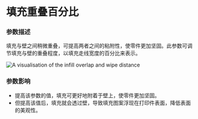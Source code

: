 填充重叠百分比
====
### **参数描述**
填充与壁之间稍微重叠，可提高两者之间的粘附性，使零件更加坚固。此参数可调节填充与壁的重叠程度，以填充走线宽度的百分比来表示。

![A visualisation of the infill overlap and wipe distance](../images/infill_overlap.svg)

### **参数影响**
* 提高该参数的值，填充可更好地附着于壁上，使零件更加坚固。
* 但提高该值后，填充就会透过壁，导致填充图案浮现在打印件表面，降低表面的美观性。